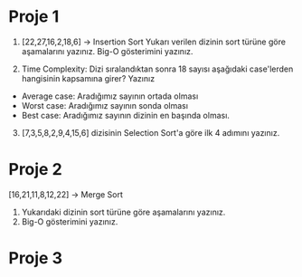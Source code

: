 # Proje 1
1) [22,27,16,2,18,6] -> Insertion Sort
Yukarı verilen dizinin sort türüne göre aşamalarını yazınız.
Big-O gösterimini yazınız.

2) Time Complexity: Dizi sıralandıktan sonra 18 sayısı aşağıdaki case'lerden hangisinin kapsamına girer? Yazınız
- Average case: Aradığımız sayının ortada olması
- Worst case: Aradığımız sayının sonda olması
- Best case: Aradığımız sayının dizinin en başında olması.

3) [7,3,5,8,2,9,4,15,6] dizisinin Selection Sort'a göre ilk 4 adımını yazınız.

# Proje 2
[16,21,11,8,12,22] -> Merge Sort
1) Yukarıdaki dizinin sort türüne göre aşamalarını yazınız.
2) Big-O gösterimini yazınız.

# Proje 3

